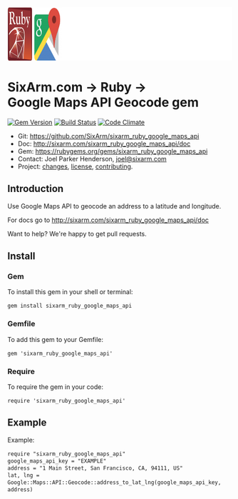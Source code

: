 <img src="README.png" width="960" height="120" alt="README" />

# SixArm.com → Ruby → <br> Google Maps API Geocode gem

<!--header-open-->

[![Gem Version](https://badge.fury.io/rb/sixarm_ruby_google_maps_api.svg)](http://badge.fury.io/rb/sixarm_ruby_google_maps_api)
[![Build Status](https://travis-ci.org/SixArm/sixarm_ruby_google_maps_api.png)](https://travis-ci.org/SixArm/sixarm_ruby_google_maps_api)
[![Code Climate](https://api.codeclimate.com/v1/badges/eb813571fc864645b708/maintanability)](https://codeclimate.com/github/SixArm/sixarm_ruby_google_maps_api/maintainability)

* Git: <https://github.com/SixArm/sixarm_ruby_google_maps_api>
* Doc: <http://sixarm.com/sixarm_ruby_google_maps_api/doc>
* Gem: <https://rubygems.org/gems/sixarm_ruby_google_maps_api>
* Contact: Joel Parker Henderson, <joel@sixarm.com>
* Project: [changes](CHANGES.md), [license](LICENSE.md), [contributing](CONTRIBUTING.md).

<!--header-shut-->

## Introduction

Use Google Maps API to geocode an address to a latitude and longitude.

For docs go to <http://sixarm.com/sixarm_ruby_google_maps_api/doc>

Want to help? We're happy to get pull requests.


<!--install-open-->

## Install

### Gem

To install this gem in your shell or terminal:

    gem install sixarm_ruby_google_maps_api

### Gemfile

To add this gem to your Gemfile:

    gem 'sixarm_ruby_google_maps_api'

### Require

To require the gem in your code:

    require 'sixarm_ruby_google_maps_api'

<!--install-shut-->


## Example

Example:

    require "sixarm_ruby_google_maps_api"
    google_maps_api_key = "EXAMPLE"
    address = "1 Main Street, San Francisco, CA, 94111, US"
    lat, lng = Google::Maps::API::Geocode::address_to_lat_lng(google_maps_api_key, address)

